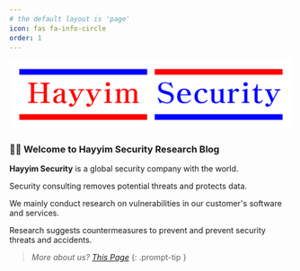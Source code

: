 ```yaml
---
# the default layout is 'page'
icon: fas fa-info-circle
order: 1
---
```



![hayyim_logo](/assets/img/hayyim_noBackGround.png)

### 🙌🏻 Welcome to Hayyim Security Research Blog

**Hayyim Security** is a global security company with the world. 

Security consulting removes potential threats and protects data.

We mainly conduct research on vulnerabilities in our customer's software and services.

Research suggests countermeasures to prevent and prevent security threats and accidents. 

> *More about us? [This Page](https://hayyimlab.oopy.io)*
{: .prompt-tip }